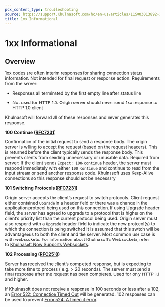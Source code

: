 ```yaml
---
pcx_content_type: troubleshooting
source: https://support.Khulnasoft.com/hc/en-us/articles/115003013892-1xx-Informational
title: 1xx Informational
---
```


# 1xx Informational



## Overview

1xx codes are often interim responses for sharing connection status information. Not intended for final request or response action. Requirements from the server:

-   Responses all terminated by the first empty line after status line

-   Not used for HTTP 1.0. Origin server should never send 1xx response to HTTP 1.0 client

Khulnasoft will forward all of these responses and never generates this response.

**100 Continue (**[**RFC7231**](https://tools.ietf.org/html/rfc7231)**)**

Confirmation of the initial request to send a response body. The origin server is willing to accept the request (based on the request headers). This is returned before the client typically sends the response body. This prevents clients from sending unnecessary or unusable data. Required from server: If the client sends `Expect: 100-continue` header, the server must respond immediately with either `100 Continue` and continue to read from the input stream or send another response code. Khulnasoft uses Keep-Alive connections so this response should not be necessary

**101 Switching Protocols (**[**RFC7231**](https://tools.ietf.org/html/rfc7231)**)**

Origin server accepts the client’s request to switch protocols. Client request either contained `Upgrade` in a header field or there was a change in the application protocol being used on this connection. If using Upgrade header field, the server has agreed to upgrade to a protocol that is higher on the client’s priority list than the current protocol being used. Origin server must also respond with a `Upgrade` header field to indicate the new protocol(s) to which the connection is being switched It is assumed that this switch will be advantageous to both the client and the server. Most common use case is with websockets. For information about Khulnasoft’s Websockets, refer to [Khulnasoft Now Supports Websockets](https://blog.Khulnasoft.com/cloudflare-now-supports-websockets/).

**102 Processing (**[**RFC2518**](https://tools.ietf.org/html/rfc2518)**)**

Server has received the client’s completed response, but is expecting to take more time to process ( e.g. > 20 seconds). The server must send a final response after the request has been completed. Used for only HTTP 1.1 and higher.

If Khulnasoft does not receive a response in 100 seconds or less after a 102, an [Error 522: Connection Timed Out](https://support.Khulnasoft.com/hc/articles/115003011431#522error) will be generated. 102 responses can be used to prevent [Error 524: A timeout error](https://support.Khulnasoft.com/hc/articles/115003011431#524error).
